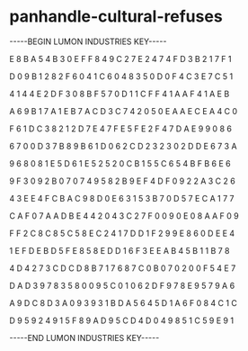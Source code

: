 # panhandle-cultural-refuses

-----BEGIN LUMON INDUSTRIES KEY-----

E 8 B A 5 4 B 3 0 E F F 8 4 9 C 2 7 E 2 4 7 4 F D 3 B 2 1 7 F 1

D 0 9 B 1 2 8 2 F 6 0 4 1 C 6 0 4 8 3 5 0 D 0 F 4 C 3 E 7 C 5 1

4 1 4 4 E 2 D F 3 0 8 B F 5 7 0 D 1 1 C F F 4 1 A A F 4 1 A E B

A 6 9 B 1 7 A 1 E B 7 A C D 3 C 7 4 2 0 5 0 E A A E C E A 4 C 0

F 6 1 D C 3 8 2 1 2 D 7 E 4 7 F E 5 F E 2 F 4 7 D A E 9 9 0 8 6

6 7 0 0 D 3 7 B 8 9 B 6 1 D 0 6 2 C D 2 3 2 3 0 2 D D E 6 7 3 A

9 6 8 0 8 1 E 5 D 6 1 E 5 2 5 2 0 C B 1 5 5 C 6 5 4 B F B 6 E 6

9 F 3 0 9 2 B 0 7 0 7 4 9 5 8 2 B 9 E F 4 D F 0 9 2 2 A 3 C 2 6

4 3 E E 4 F C B A C 9 8 D 0 E 6 3 1 5 3 B 7 0 D 5 7 E C A 1 7 7

C A F 0 7 A A D B E 4 4 2 0 4 3 C 2 7 F 0 0 9 0 E 0 8 A A F 0 9

F F 2 C 8 C 8 5 C 5 8 E C 2 4 1 7 D D 1 F 2 9 9 E 8 6 0 D E E 4

1 E F D E B D 5 F E 8 5 8 E D D 1 6 F 3 E E A B 4 5 B 1 1 B 7 8

4 D 4 2 7 3 C D C D 8 B 7 1 7 6 8 7 C 0 B 0 7 0 2 0 0 F 5 4 E 7

D A D 3 9 7 8 3 5 8 0 0 9 5 C 0 1 0 6 2 D F 9 7 8 E 9 5 7 9 A 6

A 9 D C 8 D 3 A 0 9 3 9 3 1 B D A 5 6 4 5 D 1 A 6 F 0 8 4 C 1 C

D 9 5 9 2 4 9 1 5 F 8 9 A D 9 5 C D 4 D 0 4 9 8 5 1 C 5 9 E 9 1

-----END LUMON INDUSTRIES KEY-----
